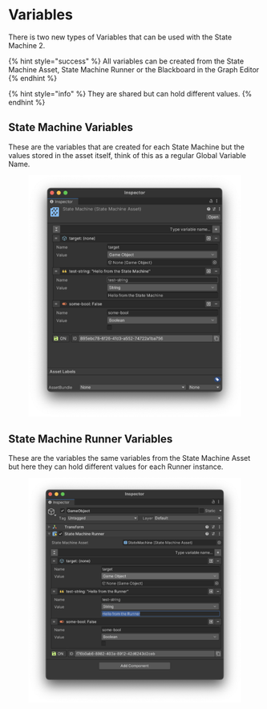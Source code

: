 # Variables

There is two new types of Variables that can be used with the State Machine 2.

{% hint style="success" %}
All variables can be created from the State Machine Asset, State Machine Runner or the Blackboard in the Graph Editor
{% endhint %}

{% hint style="info" %}
They are shared but can hold different values.
{% endhint %}

## State Machine Variables

These are the variables that are created for each State Machine but the values stored in the asset itself, think of this as a regular Global Variable Name.

<figure><img src="../../.gitbook/assets/image (66).png" alt=""><figcaption></figcaption></figure>

## State Machine Runner Variables

These are the variables the same variables from the State Machine Asset but here they can hold different values for each Runner instance.

<figure><img src="../../.gitbook/assets/image (109).png" alt=""><figcaption></figcaption></figure>



